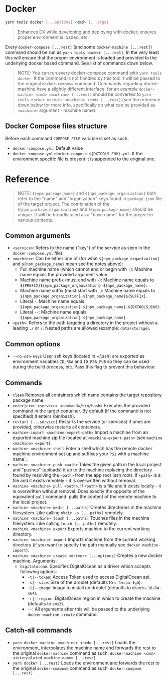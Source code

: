 # Docker

```bash
yarn tools docker [...options] <cmd> [...args]
```

> Enhances DX while developing and deploying with docker, ensures proper environment is loaded, etc.

Every `docker-compose [...rest]` (and some `docker-machine [...rest]`) command should be run as `yarn tools docker [...rest]`. In the very least this will ensure that the proper environment is loaded and provided to the underlying docker based command. See list of commands down below.

> NOTE: You can run every docker-compose command with `yarn tools docker`. If the command is not handled by this tool it will be passed to the original `docker-compose` command. Commands regarding docker-machine have a slightly different interface: for an example `docker-machine <cmd> <machine> [...rest]` should be converted to `yarn tools docker machine <machine> <cmd> [...rest]` (see the reference down below for more info, specifically on what can be provided as `<machine>` argument - machine name).

## Docker Compose files structure

Before each command `COMPOSE_FILE` variable is set as such:
- `docker-compose.yml`: Default value
- `docker-compose.yml:docker-compose.${DXTOOLS_ENV}.yml`: If the environment specific file is present it is appended to the original one.

# Reference

> NOTE: `${npm_package_name}` and `${npm_package_organization}` both refer to the "name" and "organization" keys found in `package.json` file of the target project. The combination of the `${npm_package_organization}` and `${npm_package_name}` should be unique. It will be broadly used as a "base name" for the project in various contexts.

## Common arguments

- `<service>`: Refers to the name ("key") of the service as seen in the `docker-compose.yml` file).
- `<machine>`: Can be either one of (for what `${npm_package_organization}` and `${npm_package_name}` mean see the notes above):
  - Full machine name (which cannot end or begin with `-`): Machine name equals the provided argument value.
  - Machine name prefix (must end with `-`): Machine name equals to `${PREFIX}${npm_package_organization}-${npm_package_name}`.
  - Machine name suffix (must start with `-`): Machine name equals to `${npm_package_organization}-${npm_package_name}${SUFFIX}`.
  - Literal `-`: Machine name equals `${npm_package_organization}-${npm_package_name}-${DXTOOLS_ENV}`.
  - Literal `--`: Machine name equals `${npm_package_organization}-${npm_package_name}`.
- `<path>`: Refers to the path targeting a directory in the project without a leading `./` or `/`. Nested paths are allowed (example: `data/storage`).

## Common options

- `--no-ssh-keys`
  User ssh keys (located in ~/.ssh) are exported as environment variables `ID_RSA` and `ID_RSA_PUB` so they can be used during the build process, etc. Pass this flag to prevent this behaviour.

## Commands

- `clean`
  Removes all containers which name contains the target repository package name.
- `enter|exec <service> <command=/bin/bash>`
  Executes the provided command in the target container. By default (if the command is not specified) it enters /bin/bash).
- `restart [...service]`
  Restarts the service (or services) if ones are provided, otherwise restarts all containers.
- `machine-import <machine-export-path>`
  Import a machine from an exported machine zip file located at `<machine-export-path>` (see `machine <machine> export`).
- `machine <machine> shell`
  Enter a shell which has the remote docker machine environment set up and suffixes your `PS1` with a machine name`.
- `machine <machine> push <path>`
  Takes the given path in the local project and "pushes" (uploads) it up to the machine replacing the directory found by resolving the `<path>` from the app root (ssh root). If `<path>` is a file and it exists remotely - it is overwritten without removal.
- `machine <machine> pull <path>`. If `<path>` is a file and it exists locally - it is overwritten without removal.
  Does exactly the opposite of the equivalent `pull` command: pulls the content of the remote machine to the local project.
- `machine <machine> mkdir [...paths]`
  Creates directories in the machine filesystem. Like calling `mkdir -p [...paths]` remotely.
- `machine <machine> touch [...paths]`
  Touches files in the machine filesystem. Like calling `touch [...paths]` remotely.
- `machine <machine> export`
  Exports machine to the current working directory.
- `machine <machine> import`
  Imports machine from the current working directory (if you want to specify the path manually see `docker machine-import`).
- `machine <machine> create <driver> [...options]`
  Creates a new docker machine. Arguments:
  - `digitalocean`: Specifies DigitalOcean as a driver which accepts following options:
    - `-t|--token`: Access Token used to access DigitalOcean api.
    - `-s|--size`: Size of the droplet (defaults to `s-1vcpu-1gb`).
    - `-i|--image`: Image to install on droplet (defaults to `ubuntu-18-04-x64`).
    - `-r|--region`: DigitalOcean region in which to create the machine (defaults to `ams3`).
    - `--`: All arguments after this will be passed to the underlying `docker-machine create` command.

## Catch-all commands

- `yarn docker machine <machine> <cmd> [...rest]`
  Loads the environment, interpolates the machine name and forwards the rest to the original `docker-machine` command as such: `docker-machine <cmd> <interpolated-machine-name> [...rest]`
- `yarn docker [...rest]`
  Loads the environment and forwards the rest to the original `docker-compose` command as such: `docker-compose [...rest]`

